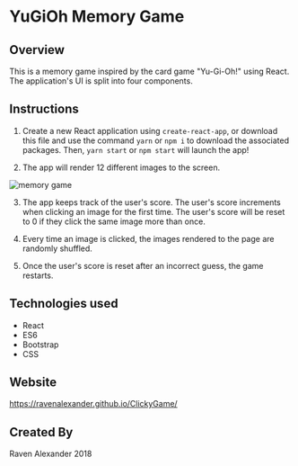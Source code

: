 # YuGiOh Memory Game

## Overview

This is a memory game inspired by the card game "Yu-Gi-Oh!" using React. The application's UI is split into four components.


## Instructions

1. Create a new React application using `create-react-app`, or download this file and use the command `yarn` or `npm i` to download the associated packages. Then, `yarn start` or `npm start` will launch the app!

2. The app will render 12 different images to the screen. 

![memory game](public/images/clickygame.png)

3. The app keeps track of the user's score. The user's score increments when clicking an image for the first time. The user's score will be reset to 0 if they click the same image more than once.

4. Every time an image is clicked, the images rendered to the page are randomly shuffled.

5. Once the user's score is reset after an incorrect guess, the game restarts.

## Technologies used

* React
* ES6
* Bootstrap
* CSS

## Website

https://ravenalexander.github.io/ClickyGame/

## Created By

Raven Alexander 2018
